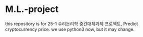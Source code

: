 # M.L.-project

this repository is for 25-1 수리논리학 중간대체과제 프로젝트, Predict cryptocurrency price.
we use python3 now, but it may change.
